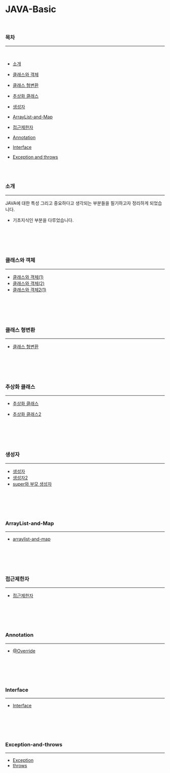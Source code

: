 # JAVA-Basic

<br>

### 목차

---

<br>

- [소개](#소개)

- [클래스와 객체](#클래스와-객체)

- [클래스 형변환](#클래스-형변환)

- [추상화 클래스](#추상화-클래스)

- [생성자](#생성자)

- [ArrayList-and-Map](#ArrayList-and-Map)

- [접근제한자](#접근제한자)

- [Annotation](#Annotation)

- [Interface](#Interface)

- [Exception and throws](#Exception-and-throws)

<br>
<br>

### 소개

---

JAVA에 대한 특성 그리고 중요하다고 생각되는 부분들을 필기하고자 정리하게 되었습니다.

- 기초지식인 부분을 다루었습니다.

<br>
<br>
<br>
<br>

### 클래스와 객체

---

- [클래스와 객체(1)](https://github.com/shinwoos/JAVA-Basic/blob/master/doc-dir/class-and-object/class-and-object1.md)
- [클래스와 객체(2)](https://github.com/shinwoos/JAVA-Basic/blob/master/doc-dir/class-and-object/class-and-object2.md)
- [클래스와 객체2(1)](https://github.com/shinwoos/JAVA-Basic/blob/master/doc-dir/class-and-object/class-and-object2-1.md)

<br>
<br>
<br>
<br>

### 클래스 형변환

---

- [클래스 형변환](https://github.com/shinwoos/JAVA-Basic/blob/master/doc-dir/class-casting/class-casting1.md)

<br>
<br>
<br>
<br>

### 추상화 클래스

---

- [추상화 클래스](https://github.com/shinwoos/JAVA-Basic/blob/master/doc-dir/abstract/abstract.md)

- [추상화 클래스2](https://github.com/shinwoos/JAVA-Basic/blob/master/doc-dir/abstract/abstract2.md)

<br>
<br>
<br>
<br>

### 생성자

---

- [생성자](https://github.com/shinwoos/JAVA-Basic/blob/master/doc-dir/constructor/constructor.md)
- [생성자2](https://github.com/shinwoos/JAVA-Basic/blob/master/doc-dir/constructor/constructor2.md)
- [super와 부모 생성자](https://github.com/shinwoos/JAVA-Basic/blob/master/doc-dir/constructor/constructor_super.md)

<br>
<br>
<br>
<br>

### ArrayList-and-Map

---

- [arraylist-and-map](https://github.com/shinwoos/JAVA-Basic/blob/master/doc-dir/arraylist-and-map/arraylist-and-map.md)

<br>
<br>
<br>
<br>

### 접근제한자

---

- [접근제한자](https://github.com/shinwoos/JAVA-Basic/blob/master/doc-dir/access-modifier/access-modifier.md)

<br>
<br>
<br>
<br>

### Annotation

---

- [@Override](https://github.com/shinwoos/JAVA-Basic/blob/master/doc-dir/Annotation/Override.md)

<br>
<br>
<br>
<br>

### Interface

---

- [Interface](https://github.com/shinwoos/JAVA-Basic/blob/master/doc-dir/interface/interface.md)

<br>
<br>
<br>
<br>

### Exception-and-throws

---

- [Exception](https://github.com/shinwoos/JAVA-Basic/blob/master/doc-dir/exception/exception.md)
- [throws](https://github.com/shinwoos/JAVA-Basic/blob/master/doc-dir/exception-and-throws/throws.md)
